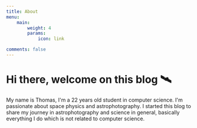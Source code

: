 ```yaml
---
title: About
menu:
    main: 
        weight: 4
        params:
            icon: link

comments: false
---
```


# Hi there, welcome on this blog 🛰️ 

My name is Thomas, I'm a 22 years old student in computer science. I'm passionate about space physics and astrophotography. I started this blog to share my journey in astrophotography and science in general, basically everything I do which is not related to computer science.